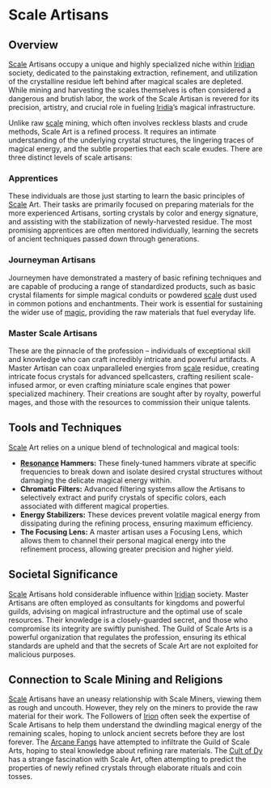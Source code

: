 # Scale Artisans

## Overview

[Scale](/geography/landmark/scale.md) Artisans occupy a unique and highly specialized niche within [Iridian](/being/species/iridian.md) society, dedicated to the painstaking extraction, refinement, and utilization of the crystalline residue left behind after magical scales are depleted. While mining and harvesting the scales themselves is often considered a dangerous and brutish labor, the work of the Scale Artisan is revered for its precision, artistry, and crucial role in fueling [Iridia](/geography/world/iridia.md)’s magical infrastructure.

Unlike raw [scale](/geography/landmark/scale.md) mining, which often involves reckless blasts and crude methods, Scale Art is a refined process. It requires an intimate understanding of the underlying crystal structures, the lingering traces of magical energy, and the subtle properties that each scale exudes. There are three distinct levels of scale artisans:

### Apprentices

These individuals are those just starting to learn the basic principles of [Scale](/geography/landmark/scale.md) Art. Their tasks are primarily focused on preparing materials for the more experienced Artisans, sorting crystals by color and energy signature, and assisting with the stabilization of newly-harvested residue. The most promising apprentices are often mentored individually, learning the secrets of ancient techniques passed down through generations.

### Journeyman Artisans

Journeymen have demonstrated a mastery of basic refining techniques and are capable of producing a range of standardized products, such as basic crystal filaments for simple magical conduits or powdered [scale](/geography/landmark/scale.md) dust used in common potions and enchantments. Their work is essential for sustaining the wider use of [magic](/structure/mechanic/magic.md), providing the raw materials that fuel everyday life.

### Master Scale Artisans

These are the pinnacle of the profession – individuals of exceptional skill and knowledge who can craft incredibly intricate and powerful artifacts. A Master Artisan can coax unparalleled energies from [scale](/geography/landmark/scale.md) residue, creating intricate focus crystals for advanced spellcasters, crafting resilient scale-infused armor, or even crafting miniature scale engines that power specialized machinery. Their creations are sought after by royalty, powerful mages, and those with the resources to commission their unique talents. 

## Tools and Techniques

[Scale](/geography/landmark/scale.md) Art relies on a unique blend of technological and magical tools:

*   **[Resonance](/generated/resonance/resonance.md) Hammers:** These finely-tuned hammers vibrate at specific frequencies to break down and isolate desired crystal structures without damaging the delicate magical energy within.
*   **Chromatic Filters:**  Advanced filtering systems allow the Artisans to selectively extract and purify crystals of specific colors, each associated with different magical properties.
*   **Energy Stabilizers:** These devices prevent volatile magical energy from dissipating during the refining process, ensuring maximum efficiency.
*   **The Focusing Lens:** A master artisan uses a Focusing Lens, which allows them to channel their personal magical energy into the refinement process, allowing greater precision and higher yield.

## Societal Significance

[Scale](/geography/landmark/scale.md) Artisans hold considerable influence within [Iridian](/being/species/iridian.md) society. Master Artisans are often employed as consultants for kingdoms and powerful guilds, advising on magical infrastructure and the optimal use of scale resources. Their knowledge is a closely-guarded secret, and those who compromise its integrity are swiftly punished. The Guild of Scale Arts is a powerful organization that regulates the profession, ensuring its ethical standards are upheld and that the secrets of Scale Art are not exploited for malicious purposes.

## Connection to Scale Mining and Religions

[Scale](/geography/landmark/scale.md) Artisans have an uneasy relationship with Scale Miners, viewing them as rough and uncouth. However, they rely on the miners to provide the raw material for their work. The Followers of [Irion](/being/deity/irion.md) often seek the expertise of Scale Artisans to help them understand the dwindling magical energy of the remaining scales, hoping to unlock ancient secrets before they are lost forever. The [Arcane Fangs](/structure/society/factions/arcane-fangs.md) have attempted to infiltrate the Guild of Scale Arts, hoping to steal knowledge about refining rare materials. The [Cult of Dy](/structure/society/factions/cult-of-dy.md) has a strange fascination with Scale Art, often attempting to predict the properties of newly refined crystals through elaborate rituals and coin tosses.

